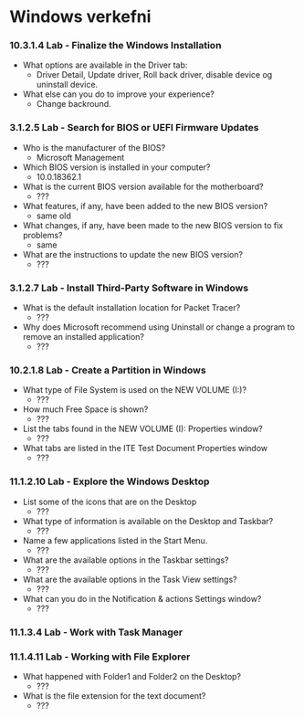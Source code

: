 # Windows verkefni


### 10.3.1.4 Lab - Finalize the Windows Installation

* What options are available in the Driver tab:
  * Driver Detail, Update driver, Roll back driver, disable device og uninstall device.
* What else can you do to improve your experience?
  * Change backround.


### 3.1.2.5 Lab - Search for BIOS or UEFI Firmware Updates

* Who is the manufacturer of the BIOS?
  * Microsoft Management
* Which BIOS version is installed in your computer?
  * 10.0.18362.1
* What is the current BIOS version available for the motherboard?
  * ???
* What features, if any, have been added to the new BIOS version?
  * same old
* What changes, if any, have been made to the new BIOS version to fix problems?
  * same
* What are the instructions to update the new BIOS version?
  * ???


### 3.1.2.7 Lab - Install Third-Party Software in Windows

* What is the default installation location for Packet Tracer?
  * ???
* Why does Microsoft recommend using Uninstall or change a program to remove an installed application?
  * ???
 
 
### 10.2.1.8 Lab - Create a Partition in Windows
* What type of File System is used on the NEW VOLUME (I:)?
  * ???
* How much Free Space is shown?
  * ???
* List the tabs found in the NEW VOLUME (I): Properties window?
  * ???
* What tabs are listed in the ITE Test Document Properties window
  * ???


### 11.1.2.10 Lab - Explore the Windows Desktop
* List some of the icons that are on the Desktop
  * ???
* What type of information is available on the Desktop and Taskbar?
  * ???
* Name a few applications listed in the Start Menu.
  * ???
* What are the available options in the Taskbar settings?
  * ???
* What are the available options in the Task View settings?
  * ???
* What can you do in the Notification & actions Settings window?
  * ???


### 11.1.3.4 Lab - Work with Task Manager



### 11.1.4.11 Lab - Working with File Explorer
* What happened with Folder1 and Folder2 on the Desktop?
  * ???
* What is the file extension for the text document?
  * ???


 
 
 
 
 
 
 
 
